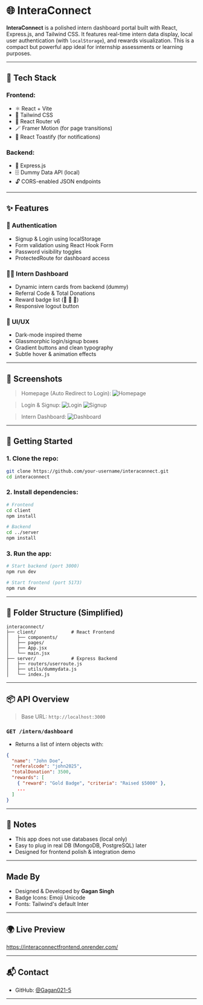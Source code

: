 # 🌐 InteraConnect

**InteraConnect** is a polished intern dashboard portal built with React, Express.js, and Tailwind CSS. It features real-time intern data display, local user authentication (with `localStorage`), and rewards visualization. This is a compact but powerful app ideal for internship assessments or learning purposes.

---

## 🚀 Tech Stack

### Frontend:

* ⚛️ React + Vite
* 💅 Tailwind CSS
* 🔄 React Router v6
* 🪄 Framer Motion (for page transitions)
* 🔔 React Toastify (for notifications)

### Backend:

* 🧠 Express.js
* 🗄 Dummy Data API (local)
* 🔓 CORS-enabled JSON endpoints

---

## ✨ Features

### 👤 Authentication

* Signup & Login using localStorage
* Form validation using React Hook Form
* Password visibility toggles
* ProtectedRoute for dashboard access

### 🧑‍💻 Intern Dashboard

* Dynamic intern cards from backend (dummy)
* Referral Code & Total Donations
* Reward badge list (🥇 🥈 🥉)
* Responsive logout button

### 🌟 UI/UX

* Dark-mode inspired theme
* Glassmorphic login/signup boxes
* Gradient buttons and clean typography
* Subtle hover & animation effects

---

## 📸 Screenshots

> Homepage (Auto Redirect to Login):
> ![Homepage](./screenshots/homepage.png)

> Login & Signup:
> ![Login](./screenshots/login.png)
> ![Signup](./screenshots/signup.png)

> Intern Dashboard:
> ![Dashboard](./screenshots/dashboard.png)

---

## 🧪 Getting Started

### 1. Clone the repo:

```bash
git clone https://github.com/your-username/interaconnect.git
cd interaconnect
```

### 2. Install dependencies:

```bash
# Frontend
cd client
npm install

# Backend
cd ../server
npm install
```

### 3. Run the app:

```bash
# Start backend (port 3000)
npm run dev

# Start frontend (port 5173)
npm run dev
```

---

## 🔐 Folder Structure (Simplified)

```
interaconnect/
├── client/             # React Frontend
│   ├── components/
│   ├── pages/
│   ├── App.jsx
│   └── main.jsx
├── server/             # Express Backend
│   ├── routers/userroute.js
│   ├── utils/dummydata.js
│   └── index.js
```

---

## 📦 API Overview

> Base URL: `http://localhost:3000`

### `GET /intern/dashboard`

* Returns a list of intern objects with:

```json
{
  "name": "John Doe",
  "referalcode": "john2025",
  "totalDonation": 3500,
  "rewards": [
    { "reward": "Gold Badge", "criteria": "Raised $5000" },
    ...
  ]
}
```

---

## 📌 Notes

* This app does not use databases (local only)
* Easy to plug in real DB (MongoDB, PostgreSQL) later
* Designed for frontend polish & integration demo

---

## Made By

* Designed & Developed by **Gagan Singh**
* Badge Icons: Emoji Unicode
* Fonts: Tailwind's default Inter


---

## 🌍 Live Preview 
https://interaconnectfrontend.onrender.com/

---

## 📬 Contact

* GitHub: [@Gagan021-5](https://github.com/Gagan021-5)

---
